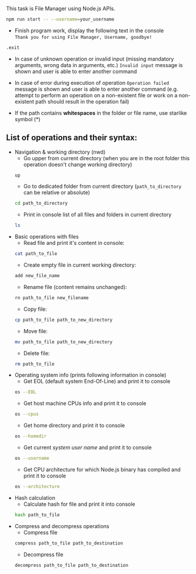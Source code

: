 This task is File Manager using Node.js APIs.

```bash
npm run start -- --username=your_username
```

- Finish program work, display the following text in the console  
`Thank you for using File Manager, Username, goodbye!`  
```bash
.exit
```

- In case of unknown operation or invalid input (missing mandatory arguments, wrong data in arguments, etc.) `Invalid input` message is shown and user is able to enter another command
- In case of error during execution of operation `Operation failed` message is shown and user is able to enter another command (e.g. attempt to perform an operation on a non-existent file or work on a non-existent path should result in the operation fail)

- If the path contains **whitespaces** in the folder or file name, use starlike symbol (*)

## List of operations and their syntax:
- Navigation & working directory (nwd)
    - Go upper from current directory (when you are in the root folder this operation doesn't change working directory)  
    ```bash
    up
    ```
    - Go to dedicated folder from current directory (`path_to_directory` can be relative or absolute)
    ```bash
    cd path_to_directory
    ```
    - Print in console list of all files and folders in current directory
    ```bash
    ls
    ```
- Basic operations with files
    - Read file and print it's content in console: 
    ```bash
    cat path_to_file
    ```
    - Create empty file in current working directory: 
    ```bash
    add new_file_name
    ```
    - Rename file (content remains unchanged): 
    ```bash
    rn path_to_file new_filename
    ```
    - Copy file: 
    ```bash
    cp path_to_file path_to_new_directory
    ```
    - Move file: 
    ```bash
    mv path_to_file path_to_new_directory
    ```
    - Delete file: 
    ```bash
    rm path_to_file
    ```
- Operating system info (prints following information in console)
    - Get EOL (default system End-Of-Line) and print it to console  
    ```bash
    os --EOL
    ```
    - Get host machine CPUs info and print it to console  
    ```bash
    os --cpus
    ```
    - Get home directory and print it to console  
    ```bash
    os --homedir
    ```
    - Get current *system user name* and print it to console  
    ```bash
    os --username
    ```
    - Get CPU architecture for which Node.js binary has compiled and print it to console  
    ```bash
    os --architecture
    ```
- Hash calculation  
    - Calculate hash for file and print it into console  
    ```bash
    hash path_to_file
    ```
- Compress and decompress operations  
    - Compress file  
    ```bash
    compress path_to_file path_to_destination
    ```
    - Decompress file  
    ```bash
    decompress path_to_file path_to_destination
    ```  